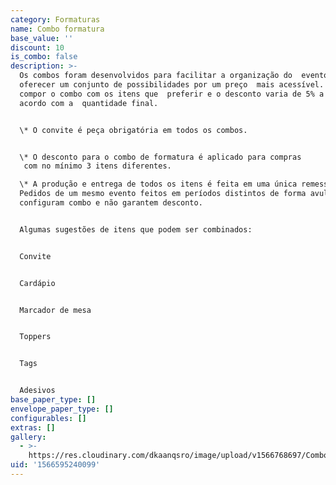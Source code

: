 ```yaml
---
category: Formaturas
name: Combo formatura
base_value: ''
discount: 10
is_combo: false
description: >-
  Os combos foram desenvolvidos para facilitar a organização do  evento e
  oferecer um conjunto de possibilidades por um preço  mais acessível. Você pode
  compor o combo com os itens que  preferir e o desconto varia de 5% a 10% de
  acordo com a  quantidade final.


  \* O convite é peça obrigatória em todos os combos.


  \* O desconto para o combo de formatura é aplicado para compras
   com no mínimo 3 itens diferentes.

  \* A produção e entrega de todos os itens é feita em uma única remessa.
  Pedidos de um mesmo evento feitos em períodos distintos de forma avulsa não
  configuram combo e não garantem desconto.


  Algumas sugestões de itens que podem ser combinados:


  Convite


  Cardápio


  Marcador de mesa


  Toppers


  Tags


  Adesivos
base_paper_type: []
envelope_paper_type: []
configurables: []
extras: []
gallery:
  - >-
    https://res.cloudinary.com/dkaanqsro/image/upload/v1566768697/Combo_formatura_wfe1do.jpg
uid: '1566595240099'
---
```


